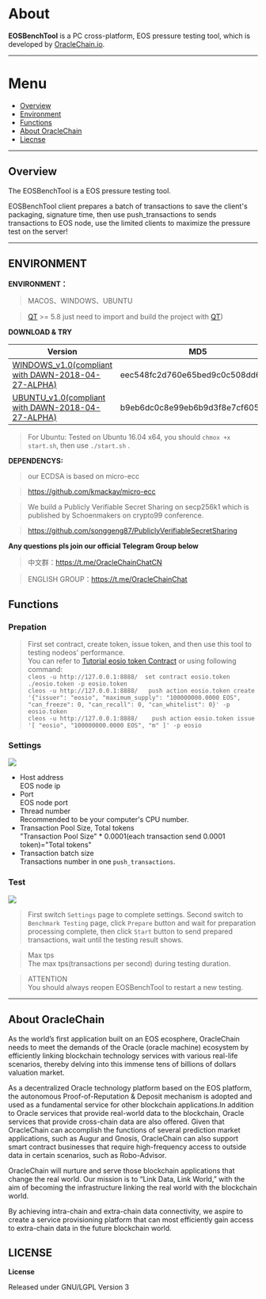 # About


**EOSBenchTool** is a PC cross-platform, EOS pressure testing tool, which is developed by [OracleChain.io](https://oraclechain.io).

------------------------------

# Menu
* [Overview](#1)
* [Environment](#2)
* [Functions](#3)
* [About OracleChain](#4)
* [Liecnse](#4)

------------------------------

<h2 id="1">Overview</h2>


The EOSBenchTool is a EOS pressure testing tool. 

EOSBenchTool client prepares a batch of transactions to save the client's packaging, signature time, then use push_transactions to sends transactions to EOS node, use the limited clients to maximize the pressure test on the server!


------------------------------
<h2 id="2">ENVIRONMENT</h2>

**ENVIRONMENT：**

> MACOS、WINDOWS、UBUNTU

> [QT](https://www.qt.io/download) >= 5.8 just need to import and build the project with [QT](https://www.qt.io/download))

**DOWNLOAD & TRY**

|Version|MD5|
|------|---|
|[WINDOWS_v1.0(compliant with DAWN-2018-04-27-ALPHA)](https://github.com/OracleChain/EOSBenchTool/releases/download/1.0/EOSBenchTool_Windows_Release.zip)|eec548fc2d760e65bed9c0c508dd6e92|
|[UBUNTU_v1.0(compliant with DAWN-2018-04-27-ALPHA)](https://github.com/OracleChain/EOSBenchTool/releases/download/1.0/EOSBenchTool_Ubuntu_Release.zip)|b9eb6dc0c8e99eb6b9d3f8e7cf605111|

>For Ubuntu: Tested on Ubuntu 16.04 x64, you should `chmox +x start.sh`, then use `./start.sh` .

**DEPENDENCYS:**

> our ECDSA is based on micro-ecc

> https://github.com/kmackay/micro-ecc

> We build a Publicly Verifiable Secret Sharing on secp256k1 which is published by Schoenmakers on crypto99 conference.

> https://github.com/songgeng87/PubliclyVerifiableSecretSharing


**Any questions pls join our official Telegram Group below**

> 中文群：https://t.me/OracleChainChatCN

> ENGLISH GROUP：https://t.me/OracleChainChat


<h2 id="3">Functions</h2>

### Prepation
>First set contract, create token, issue token, and then use this tool to testing nodeos' performance.<br>
You can refer to [Tutorial eosio token Contract](https://github.com/EOSIO/eos/wiki/Tutorial-eosio-token-Contract) or using following command:<br>
`cleos -u http://127.0.0.1:8888/  set contract eosio.token ./eosio.token -p eosio.token`<br>
`cleos -u http://127.0.0.1:8888/   push action eosio.token create '{"issuer": "eosio", "maximum_supply": "100000000.0000 EOS", "can_freeze": 0, "can_recall": 0, "can_whitelist": 0}' -p eosio.token`<br>
`cleos -u http://127.0.0.1:8888/    push action eosio.token issue '[ "eosio", "100000000.0000 EOS", "m" ]' -p eosio`

### Settings
![](https://github.com/OracleChain/EOSBenchTool/blob/master/screenshots/setting.PNG)
* Host address <br>
 EOS node ip
* Port <br>
 EOS node port
* Thread number <br>
 Recommended to be your computer's CPU number.
* Transaction Pool Size, Total tokens <br>
 "Transaction Pool Size" * 0.0001(each transaction send 0.0001 token)="Total tokens"
* Transaction batch size <br>
 Transactions number in one `push_transactions`.

### Test
![](https://github.com/OracleChain/EOSBenchTool/blob/master/screenshots/testing.png)
>First switch `Settings` page to complete settings.
>Second switch to `Benchmark Testing` page, click `Prepare` button and wait for preparation processing complete, then click `Start` button to send prepared transactions, wait until the testing result shows.

> Max tps<br>
  The max tps(transactions per second) during testing duration.

>ATTENTION<br>
 You should always reopen EOSBenchTool to restart a new testing.

------------------------------
<h2 id="4">About OracleChain</h2>


As the world’s first application built on an EOS ecosphere, OracleChain needs to meet the demands of the Oracle (oracle machine) ecosystem by efficiently linking blockchain technology services with various real-life scenarios, thereby delving into this immense tens of billions of dollars valuation market.


As a decentralized Oracle technology platform based on the EOS platform, the autonomous Proof-of-Reputation & Deposit mechanism is adopted and used as a fundamental service for other blockchain applications.In addition to Oracle services that provide real-world data to the blockchain, Oracle services that provide cross-chain data are also offered. Given that OracleChain can accomplish the functions of several prediction market applications, such as Augur and Gnosis, OracleChain can also support smart contract businesses that require high-frequency access to outside data in certain scenarios, such as Robo-Advisor.


OracleChain will nurture and serve those blockchain applications that change the real world. Our mission is to “Link Data, Link World,” with the aim of becoming the infrastructure linking the real world with the blockchain world.


By achieving intra-chain and extra-chain data connectivity, we aspire to create a service provisioning platform that can most efficiently gain access to extra-chain data in the future blockchain world.

<h2 id="5">LICENSE</h2>

**License**

Released under GNU/LGPL Version 3
